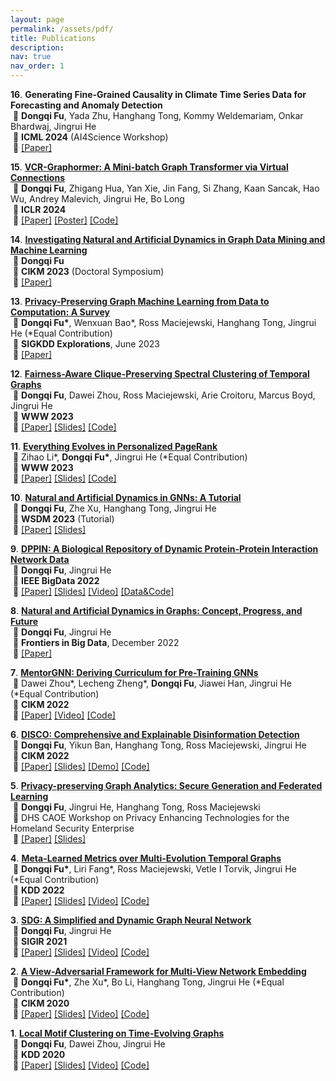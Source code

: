 ```yaml
---
layout: page
permalink: /assets/pdf/
title: Publications
description:
nav: true
nav_order: 1
---
```


<!---
<div style="max-width: 100%; text-align: center;">
  <a href="https://dongqifu.github.io/assets/img/research_scope.png">
  <img src="https://dongqifu.github.io/assets/img/research_scope.png" alt="My Current Research Scope (Stay Tuned)" style="width: 100%; height: auto;">
  </a>
  <p style="font-style: normal;">Graph AI Development</p>
</div>
-->

**16**.&nbsp;**Generating Fine-Grained Causality in Climate Time Series Data for Forecasting and Anomaly Detection**\
&nbsp;🔻 **Dongqi Fu**, Yada Zhu, Hanghang Tong, Kommy Weldemariam, Onkar Bhardwaj, Jingrui He\
&nbsp;🔻 **ICML 2024** (AI4Science Workshop)\
&nbsp;🔻 [[Paper]](https://arxiv.org/pdf/2408.04254)
  
<p> </p>
<p> </p>

**15**.&nbsp;[**VCR-Graphormer: A Mini-batch Graph Transformer via Virtual Connections**](https://github.com/DongqiFu/VCR-Graphormer)\
&nbsp;🔻 **Dongqi Fu**, Zhigang Hua, Yan Xie, Jin Fang, Si Zhang, Kaan Sancak, Hao Wu, Andrey Malevich, Jingrui He, Bo Long\
&nbsp;🔻 **ICLR 2024**\
&nbsp;🔻 [[Paper]](https://arxiv.org/pdf/2403.16030.pdf) [[Poster]](https://github.com/DongqiFu/VCR-Graphormer/blob/main/poster.png) [[Code]](https://github.com/DongqiFu/VCR-Graphormer)

<p>  </p>

**14**.&nbsp;[**Investigating Natural and Artificial Dynamics in Graph Data Mining and Machine Learning**](https://dl.acm.org/doi/10.1145/3583780.3616007)\
&nbsp;🔻 **Dongqi Fu**\
&nbsp;🔻 **CIKM 2023** (Doctoral Symposium)\
&nbsp;🔻 [[Paper]](https://dl.acm.org/doi/pdf/10.1145/3583780.3616007?casa_token=hRzfvZ6LFU8AAAAA:qzcokEzmjVfCTxmd435ynKKH-_Ttt6LcTtPQ4J55B-OCvQGBeNhu_XYZHIcEXkxPL4-hnB0nACOM)

<p>  </p>

**13**.&nbsp;[**Privacy-Preserving Graph Machine Learning from Data to Computation: A Survey**](https://dl.acm.org/doi/10.1145/3606274.3606280)\
&nbsp;🔻 **Dongqi Fu\***, Wenxuan Bao\*, Ross Maciejewski, Hanghang Tong, Jingrui He (\*Equal Contribution)\
&nbsp;🔻 **SIGKDD Explorations**, June 2023\
&nbsp;🔻 [[Paper]](https://dl.acm.org/doi/pdf/10.1145/3606274.3606280)

<p>  </p>

**12**.&nbsp;[**Fairness-Aware Clique-Preserving Spectral Clustering of Temporal Graphs**](https://github.com/DongqiFu/F-SEGA)\
&nbsp;🔻 **Dongqi Fu**, Dawei Zhou, Ross Maciejewski, Arie Croitoru, Marcus Boyd, Jingrui He\
&nbsp;🔻 **WWW 2023**\
&nbsp;🔻 [[Paper]](https://dongqifu.github.io/assets/pdf/F-SEGA.pdf) [[Slides]](https://github.com/DongqiFu/F-SEGA/blob/main/slides/WWW'23_F_SEGA_Presentation_Slides.pdf) [[Code]](https://github.com/DongqiFu/F-SEGA/tree/main/code)

<p>  </p>

**11**.&nbsp;[**Everything Evolves in Personalized PageRank**](https://github.com/DongqiFu/EvePPR)\
&nbsp;🔻 Zihao Li\*, **Dongqi Fu\***, Jingrui He (\*Equal Contribution)\
&nbsp;🔻 **WWW 2023**\
&nbsp;🔻 [[Paper]](https://dongqifu.github.io/assets/pdf/EvePPR.pdf) [[Slides]](https://github.com/DongqiFu/EvePPR/blob/main/slides/WWW'23_EvePPR_Presentation_Slides.pdf) [[Code]](https://github.com/DongqiFu/EvePPR/tree/main/code)

<p>  </p>

**10**.&nbsp;[**Natural and Artificial Dynamics in GNNs: A Tutorial**](https://github.com/DongqiFu/Natural-and-Artificial-Dynamics-in-GNNs-A-Tutorial)\
&nbsp;🔻 **Dongqi Fu**, Zhe Xu, Hanghang Tong, Jingrui He\
&nbsp;🔻 **WSDM 2023** (Tutorial)\
&nbsp;🔻 [[Paper]](https://dongqifu.github.io/assets/pdf/WSDM-Tutorial-Paper.pdf) [[Slides]](https://github.com/DongqiFu/Natural-and-Artificial-Dynamics-in-GNNs-A-Tutorial/blob/main/WSDM'23%20Tutorial%200227.pdf)

<p>  </p>

**9**.&nbsp;[**DPPIN: A Biological Repository of Dynamic Protein-Protein Interaction Network Data**](https://github.com/DongqiFu/DPPIN)\
&nbsp;🔻 **Dongqi Fu**, Jingrui He\
&nbsp;🔻 **IEEE BigData 2022**\
&nbsp;🔻 [[Paper]](https://dongqifu.github.io/assets/pdf/DPPIN.pdf) [[Slides]](https://github.com/DongqiFu/DPPIN/blob/main/IEEE%20BigData'22_DPPIN_Presentation_Slides.pdf) [[Video]](https://ieeecps.org/files/zlu1YJ8c0HLbvS3sNNx3W) [[Data&Code]](https://github.com/DongqiFu/DPPIN)

<p>  </p>

**8**.&nbsp;[**Natural and Artificial Dynamics in Graphs: Concept, Progress, and Future**](https://www.frontiersin.org/articles/10.3389/fdata.2022.1062637/full)\
&nbsp;🔻 **Dongqi Fu**, Jingrui He\
&nbsp;🔻 **Frontiers in Big Data**, December 2022\
&nbsp;🔻 [[Paper]](https://dongqifu.github.io/assets/pdf/fdata-05-1062637.pdf)

<p>  </p>

**7**.&nbsp;[**MentorGNN: Deriving Curriculum for Pre-Training GNNs**](https://dl.acm.org/doi/abs/10.1145/3511808.3557393)\
&nbsp;🔻 Dawei Zhou\*, Lecheng Zheng\*, **Dongqi Fu**, Jiawei Han, Jingrui He (\*Equal Contribution)\
&nbsp;🔻 **CIKM 2022**\
&nbsp;🔻 [[Paper]](https://arxiv.org/pdf/2208.09905.pdf) [[Video]](https://dl.acm.org/action/downloadSupplement?doi=10.1145%2F3511808.3557393&file=CIKM+Presentation.mp4) [[Code]](https://github.com/Leo02016/MentorGNN)

<p>  </p>

**6**.&nbsp;[**DISCO: Comprehensive and Explainable Disinformation Detection**](https://github.com/DongqiFu/DISCO)\
&nbsp;🔻 **Dongqi Fu**, Yikun Ban, Hanghang Tong, Ross Maciejewski, Jingrui He\
&nbsp;🔻 **CIKM 2022**\
&nbsp;🔻 [[Paper]](https://dongqifu.github.io/assets/pdf/DISCO.pdf) [[Slides]](https://github.com/DongqiFu/DISCO/blob/main/slides/CIKM'22_DISCO_Presentation_Slides.pdf) [[Demo]](https://drive.google.com/file/d/1Nhw1veqjIN9SBz1RLJPDTRVTHuknfjHl/edit) [[Code]](https://github.com/DongqiFu/DISCO)

<p>  </p>

**5**.&nbsp;[**Privacy-preserving Graph Analytics: Secure Generation and Federated Learning**](https://specialevents.asu.edu/website/37457/accepted-white-papers/)\
&nbsp;🔻 **Dongqi Fu**, Jingrui He, Hanghang Tong, Ross Maciejewski\
&nbsp;🔻 DHS CAOE Workshop on Privacy Enhancing Technologies for the Homeland Security Enterprise\
&nbsp;🔻 [[Paper]](https://arxiv.org/pdf/2207.00048.pdf) [[Slides]](https://dongqifu.github.io/assets/pdf/PETS4HASE'22_Presentation_Slides.pdf)

<p>  </p>

**4**.&nbsp;[**Meta-Learned Metrics over Multi-Evolution Temporal Graphs**](https://github.com/DongqiFu/Temp-GFSM)\
&nbsp;🔻 **Dongqi Fu\***, Liri Fang\*, Ross Maciejewski, Vetle I Torvik, Jingrui He (\*Equal Contribution)\
&nbsp;🔻 **KDD 2022**\
&nbsp;🔻 [[Paper]](https://dongqifu.github.io/assets/pdf/Temp-GFSM.pdf) [[Slides]](https://github.com/DongqiFu/Temp-GFSM/blob/main/Slides/KDD'22_Temp-GFSM_Presentation_Slides.pdf) [[Video]](https://dl.acm.org/action/downloadSupplement?doi=10.1145%2F3534678.3539313&file=KDD22-fp0916.mp4) [[Code]](https://github.com/LiriFang/Temp-GFSM)

<p>  </p>

**3**.&nbsp;[**SDG: A Simplified and Dynamic Graph Neural Network**](https://github.com/DongqiFu/SDG)\
&nbsp;🔻 **Dongqi Fu**, Jingrui He\
&nbsp;🔻 **SIGIR 2021**\
&nbsp;🔻 [[Paper]](https://dongqifu.github.io/assets/pdf/SDG.pdf) [[Slides]](https://github.com/DongqiFu/SDG/blob/main/slides/SIGIR'21_SDG_Presentation_Slides.pdf) [[Video]](https://dl.acm.org/action/downloadSupplement?doi=10.1145%2F3404835.3463059&file=sp1515_prerecorded_video.mp4) [[Code]](https://github.com/DongqiFu/SDG)

<p>  </p>

**2**.&nbsp;[**A View-Adversarial Framework for Multi-View Network Embedding**](https://github.com/DongqiFu/VANE)\
&nbsp;🔻 **Dongqi Fu\***, Zhe Xu\*, Bo Li, Hanghang Tong, Jingrui He (\*Equal Contribution)\
&nbsp;🔻 **CIKM 2020**\
&nbsp;🔻 [[Paper]](https://dongqifu.github.io/assets/pdf/VANE.pdf) [[Slides]](https://github.com/DongqiFu/VANE/blob/master/slides/CIKM'20_VANE_Presentation_Slides.pdf) [[Video]](https://dl.acm.org/action/downloadSupplement?doi=10.1145%2F3340531.3412127&file=3340531.3412127.mp4&download=true) [[Code]](https://github.com/pricexu/VANE)

<p>  </p>

**1**.&nbsp;[**Local Motif Clustering on Time-Evolving Graphs**](https://github.com/DongqiFu/L-MEGA)\
&nbsp;🔻 **Dongqi Fu**, Dawei Zhou, Jingrui He\
&nbsp;🔻 **KDD 2020**\
&nbsp;🔻 [[Paper]](https://dongqifu.github.io/assets/pdf/L-MEGA.pdf) [[Slides]](https://github.com/DongqiFu/L-MEGA/blob/master/slides/KDD'20_L-MEGA_Slides.pdf) [[Video]](https://www.youtube.com/watch?v=2Z-SS1IchGc&feature=emb_title) [[Code]](https://github.com/DongqiFu/L-MEGA)
